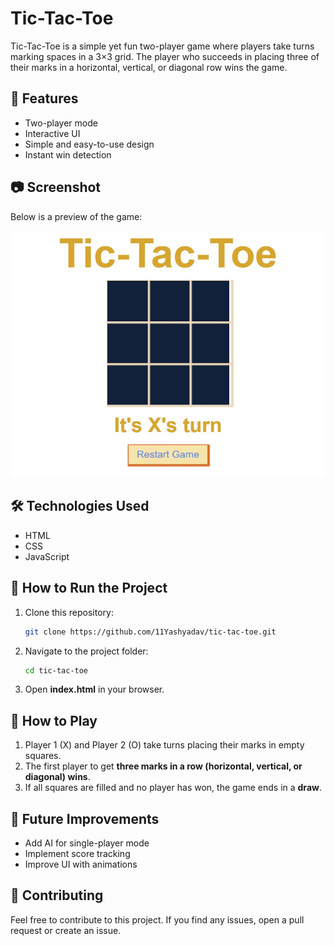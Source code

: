 # Tic-Tac-Toe

Tic-Tac-Toe is a simple yet fun two-player game where players take turns marking spaces in a 3×3 grid. The player who succeeds in placing three of their marks in a horizontal, vertical, or diagonal row wins the game.

## 📌 Features
- Two-player mode
- Interactive UI
- Simple and easy-to-use design
- Instant win detection

## 📷 Screenshot
Below is a preview of the game:

![Game Screenshot](Screenshots/1.jpg)

## 🛠️ Technologies Used
- HTML
- CSS
- JavaScript

## 🚀 How to Run the Project
1. Clone this repository:
   ```sh
   git clone https://github.com/11Yashyadav/tic-tac-toe.git
   ```
2. Navigate to the project folder:
   ```sh
   cd tic-tac-toe
   ```
3. Open **index.html** in your browser.

## 📝 How to Play
1. Player 1 (X) and Player 2 (O) take turns placing their marks in empty squares.
2. The first player to get **three marks in a row (horizontal, vertical, or diagonal) wins**.
3. If all squares are filled and no player has won, the game ends in a **draw**.

## 🎯 Future Improvements
- Add AI for single-player mode
- Implement score tracking
- Improve UI with animations

## 🤝 Contributing
Feel free to contribute to this project. If you find any issues, open a pull request or create an issue.
